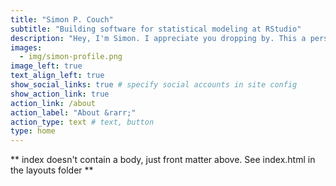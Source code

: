 ```yaml
---
title: "Simon P. Couch"
subtitle: "Building software for statistical modeling at RStudio"
description: "Hey, I'm Simon. I appreciate you dropping by. This a personal website where I blog about statistical software and other assorted tomfoolery."
images:
  - img/simon-profile.png
image_left: true
text_align_left: true
show_social_links: true # specify social accounts in site config
show_action_link: true
action_link: /about
action_label: "About &rarr;"
action_type: text # text, button
type: home
---
```


** index doesn't contain a body, just front matter above.
See index.html in the layouts folder **
